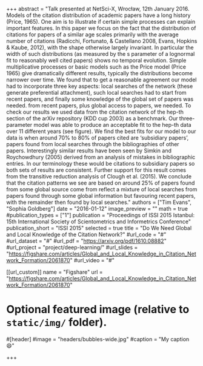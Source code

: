 +++
abstract = "Talk presented at NetSci-X, Wrocław, 12th January 2016. Models of the citation distribution of academic papers have a long history (Price, 1965). One aim is to illustrate if certain simple processes can explain important features. In this paper we focus on the fact that the distribution of citations for papers of a similar age scales primarily with the average number of citations (Radicchi, Fortunato, & Castellano 2008, Evans, Hopkins & Kaube, 2012), with the shape otherwise largely invariant. In particular the width of such distributions (as measured by the s parameter of a lognormal fit to reasonably well cited papers) shows no temporal evolution. Simple multiplicative processes or basic models such as the Price model (Price 1965) give dramatically different results, typically the distributions become narrower over time. We found that to get a reasonable agreement our model had to incorporate three key aspects: local searches of the network (these generate preferential attachment), such local searches had to start from recent papers, and finally some knowledge of the global set of papers was needed. from recent papers, plus global access to papers, we needed.  To check our results we used data from the citation network of the hep-th section of the arXiv repository (KDD cup 2003) as a benchmark. Our three-parameter model was able to produce an acceptable fit to the hep-th data over 11 different years (see figure). We find the best fits for our model to our data is when around 70% to 80% of papers cited are ‘subsidiary papers’, papers found from local searches through the bibliographies of other papers. Interestingly similar results have been seen by Simkin and Roychowdhury (2005) derived from an analysis of mistakes in bibliographic entries. In our terminology these would be citations to subsidiary papers so both sets of results are consistent. Further support for this result comes from the transitive reduction analysis of Clough et al. (2015). We conclude that the citation patterns we see are based on around 25% of papers found from some global source come from reflect a mixture of local searches from papers found through some global information but favouring recent papers, with the remainder then found by local searches."
authors = ["Tim Evans", "Sophia Goldberg"]
date = "2016-01-12"
image_preview = ""
math = true
#publication_types = ["1"]
publication = "Proceedings of ISSI 2015 Istanbul: 15th International Society of Scientometrics and Informetrics Conference"
publication_short = "ISSI 2015"
selected = true
title = "Do We Need Global and Local Knowledge of the Citation Network?"
#url_code = "#"
#url_dataset = "#"
#url_pdf = "https://arxiv.org/pdf/1610.08882"
#url_project = "project/deep-learning/"
#url_slides = "https://figshare.com/articles/Global_and_Local_Knowledge_in_Citation_Network_Formation/2061870"
#url_video = "#"

[[url_custom]]
name = "Figshare"
url = "https://figshare.com/articles/Global_and_Local_Knowledge_in_Citation_Network_Formation/2061870"

# Optional featured image (relative to `static/img/` folder).
#[header]
#image = "headers/bubbles-wide.jpg"
#caption = "My caption :smile:"

+++
